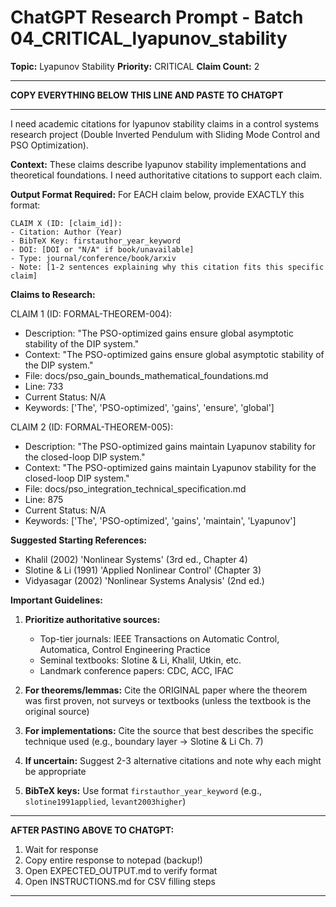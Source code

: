 # ChatGPT Research Prompt - Batch 04_CRITICAL_lyapunov_stability

**Topic:** Lyapunov Stability
**Priority:** CRITICAL
**Claim Count:** 2

---

**COPY EVERYTHING BELOW THIS LINE AND PASTE TO CHATGPT**

---

I need academic citations for lyapunov stability claims in a control systems research project (Double Inverted Pendulum with Sliding Mode Control and PSO Optimization).

**Context:** These claims describe lyapunov stability implementations and theoretical foundations. I need authoritative citations to support each claim.

**Output Format Required:**
For EACH claim below, provide EXACTLY this format:

```
CLAIM X (ID: [claim_id]):
- Citation: Author (Year)
- BibTeX Key: firstauthor_year_keyword
- DOI: [DOI or "N/A" if book/unavailable]
- Type: journal/conference/book/arxiv
- Note: [1-2 sentences explaining why this citation fits this specific claim]
```

**Claims to Research:**


CLAIM 1 (ID: FORMAL-THEOREM-004):
- Description: "The PSO-optimized gains ensure global asymptotic stability of the DIP system."
- Context: "The PSO-optimized gains ensure global asymptotic stability of the DIP system."
- File: docs/pso_gain_bounds_mathematical_foundations.md
- Line: 733
- Current Status: N/A
- Keywords: ['The', 'PSO-optimized', 'gains', 'ensure', 'global']


CLAIM 2 (ID: FORMAL-THEOREM-005):
- Description: "The PSO-optimized gains maintain Lyapunov stability for the closed-loop DIP system."
- Context: "The PSO-optimized gains maintain Lyapunov stability for the closed-loop DIP system."
- File: docs/pso_integration_technical_specification.md
- Line: 875
- Current Status: N/A
- Keywords: ['The', 'PSO-optimized', 'gains', 'maintain', 'Lyapunov']



**Suggested Starting References:**
- Khalil (2002) 'Nonlinear Systems' (3rd ed., Chapter 4)
- Slotine & Li (1991) 'Applied Nonlinear Control' (Chapter 3)
- Vidyasagar (2002) 'Nonlinear Systems Analysis' (2nd ed.)


**Important Guidelines:**
1. **Prioritize authoritative sources:**
   - Top-tier journals: IEEE Transactions on Automatic Control, Automatica, Control Engineering Practice
   - Seminal textbooks: Slotine & Li, Khalil, Utkin, etc.
   - Landmark conference papers: CDC, ACC, IFAC

2. **For theorems/lemmas:** Cite the ORIGINAL paper where the theorem was first proven, not surveys or textbooks (unless the textbook is the original source)

3. **For implementations:** Cite the source that best describes the specific technique used (e.g., boundary layer → Slotine & Li Ch. 7)

4. **If uncertain:** Suggest 2-3 alternative citations and note why each might be appropriate

5. **BibTeX keys:** Use format `firstauthor_year_keyword` (e.g., `slotine1991applied`, `levant2003higher`)

---

**AFTER PASTING ABOVE TO CHATGPT:**
1. Wait for response
2. Copy entire response to notepad (backup!)
3. Open EXPECTED_OUTPUT.md to verify format
4. Open INSTRUCTIONS.md for CSV filling steps

---
